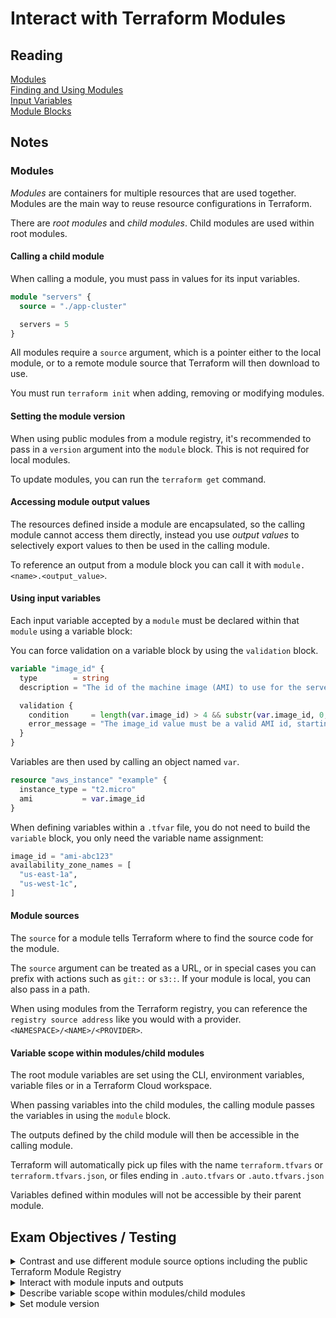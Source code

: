 # Interact with Terraform Modules

## Reading

[Modules](https://developer.hashicorp.com/terraform/language/modules)  
[Finding and Using Modules](https://developer.hashicorp.com/terraform/registry/modules/use)  
[Input Variables](https://developer.hashicorp.com/terraform/language/values/variables)  
[Module Blocks](https://developer.hashicorp.com/terraform/language/v1.1.x/modules/syntax#accessing-module-output-values)  

## Notes

### **Modules**

*Modules* are containers for multiple resources that are used together. Modules are the main way to reuse resource configurations in Terraform.

There are *root modules* and *child modules*. Child modules are used within root modules.

#### **Calling a child module**

When calling a module, you must pass in values for its input variables. 

```terraform
module "servers" {
  source = "./app-cluster"

  servers = 5
}
```

All modules require a `source` argument, which is a pointer either to the local module, or to a remote module source that Terraform will then download to use.

You must run `terraform init` when adding, removing or modifying modules.

#### **Setting the module version**

When using public modules from a module registry, it's recommended to pass in a `version` argument into the `module` block. This is not required for local modules. 

To update modules, you can run the `terraform get` command.

#### **Accessing module output values**

The resources defined inside a module are encapsulated, so the calling module cannot access them directly, instead you use *output values* to selectively export values to then be used in the calling module.

To reference an output from a module block you can call it with `module.<name>.<output_value>`.

#### **Using input variables**

Each input variable accepted by a `module` must be declared within that `module` using a variable block:

You can force validation on a variable block by using the `validation` block.

```terraform
variable "image_id" {
  type        = string
  description = "The id of the machine image (AMI) to use for the server."

  validation {
    condition     = length(var.image_id) > 4 && substr(var.image_id, 0, 4) == "ami-"
    error_message = "The image_id value must be a valid AMI id, starting with \"ami-\"."
  }
}
```

Variables are then used by calling an object named `var`.

```terraform
resource "aws_instance" "example" {
  instance_type = "t2.micro"
  ami           = var.image_id
}
```

When defining variables within a `.tfvar` file, you do not need to build the `variable` block, you only need the variable name assignment:

```terraform
image_id = "ami-abc123"
availability_zone_names = [
  "us-east-1a",
  "us-west-1c",
]
```

#### **Module sources**

The `source` for a module tells Terraform where to find the source code for the module. 

The `source` argument can be treated as a URL, or in special cases you can prefix with actions such as `git::` or `s3::`. If your module is local, you can also pass in a path.

When using modules from the Terraform registry, you can reference the `registry source address` like you would with a provider. `<NAMESPACE>/<NAME>/<PROVIDER>`.

#### **Variable scope within modules/child modules**

The root module variables are set using the CLI, environment variables, variable files or in a Terraform Cloud workspace.

When passing variables into the child modules, the calling module passes the variables in using the `module` block.

The outputs defined by the child module will then be accessible in the calling module.

Terraform will automatically pick up files with the name `terraform.tfvars` or `terraform.tfvars.json`, or files ending in `.auto.tfvars` or `.auto.tfvars.json`

Variables defined within modules will not be accessible by their parent module.

## Exam Objectives / Testing

<details>
<summary>Contrast and use different module source options including the public Terraform Module Registry</summary>

- All `module` blocks require a source argument
- This source argument can be a local path, a URL or a special format for module providers like `git`, `s3` buckets and `svn`
- When using a module from the Terraform public registry, you use the format `<NAMESPACE>/<NAME>/<PROVIDER>`, which is very similar to a `source address` for a provider
</details>

<details>
<summary>Interact with module inputs and outputs</summary>

- When defining a `module` block, you need to pass in the `source` argument and the inputs required for that module
- The inputs for that module are decided by variables that are used within the `child module`, and are then defined when passed in as input by the calling module
- When `terraform apply` is run, the module will have output that it defines that can then be used by the calling module
</details>

<details>
<summary>Describe variable scope within modules/child modules</summary>

- The root module variables are set using the CLI, environment variables and variable files
- When passing variables into the child modules, the calling module passes the variables in using the `module` block, these variables are then used within the scope of the child module
</details>

<details>
<summary>Set module version</summary>

- When using remote modules, it's recommended that you set the version you're using by passing the `version` argument into the `module`
</details>